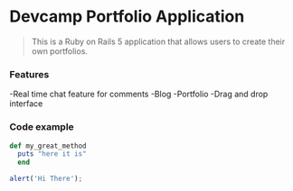 # Devcamp Portfolio Application

> This is a Ruby on Rails 5 application that allows users to create their own portfolios.

### Features

-Real time chat feature for comments
-Blog
-Portfolio
-Drag and drop interface

### Code example

```ruby
def my_great_method
  puts "here it is"
  end
  ```
  
  ```javascript
  alert('Hi There');
  ```
  